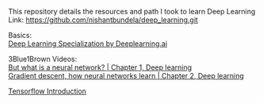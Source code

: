 This repository details the resources and path I took to learn Deep Learning
Link: https://github.com/nishantbundela/deep_learning.git  
  
Basics:  
[Deep Learning Specialization by Deeplearning.ai](https://www.coursera.org/specializations/deep-learning?)  

3Blue1Brown Videos:  
[But what is a neural network? | Chapter 1, Deep learning](https://www.youtube.com/watch?v=aircAruvnKk&list=PLZHQObOWTQDNU6R1_67000Dx_ZCJB-3pi&pp=iAQB)  
[Gradient descent, how neural networks learn | Chapter 2, Deep learning](https://www.youtube.com/watch?v=IHZwWFHWa-w&list=PLZHQObOWTQDNU6R1_67000Dx_ZCJB-3pi&index=2)  
  
[Tensorflow Introduction](https://www.youtube.com/watch?v=tPYj3fFJGjk&t=1016s)